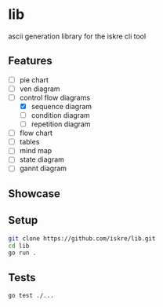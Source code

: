 # lib

ascii generation library for the iskre cli tool

## Features

- [ ] pie chart
- [ ] ven diagram
- [ ] control flow diagrams
  - [x] sequence diagram
  - [ ] condition diagram
  - [ ] repetition diagram
- [ ] flow chart
- [ ] tables
- [ ] mind map
- [ ] state diagram
- [ ] gannt diagram

## Showcase

## Setup

```bash
git clone https://github.com/iskre/lib.git
cd lib
go run .
```

## Tests

```
go test ./...
```
